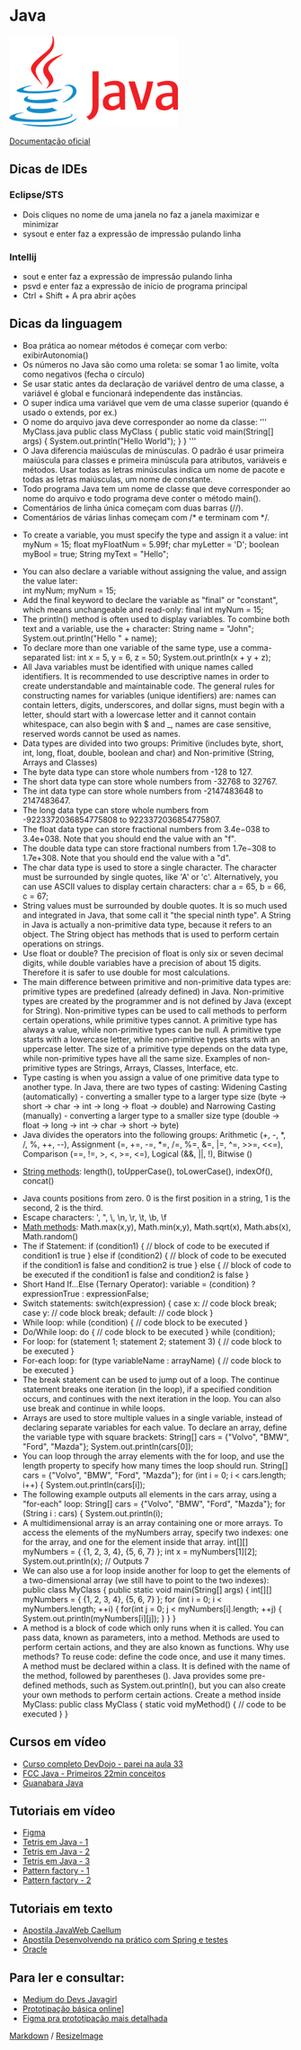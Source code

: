 # Java

![Logo do Java](https://github.com/sheilagomes/diario-de-estudos/blob/main/Java/java-logo.png)

[Documentação oficial](https://docs.oracle.com/en/java/)

## Dicas de IDEs
### Eclipse/STS
* Dois cliques no nome de uma janela no faz a janela maximizar e minimizar
* sysout e enter faz a expressão de impressão pulando linha

### Intellij
* sout e enter faz a expressão de impressão pulando linha
* psvd e enter faz a expressão de início de programa principal
* Ctrl + Shift + A pra abrir ações

## Dicas da linguagem
* Boa prática ao nomear métodos é começar com verbo: exibirAutonomia()
* Os números no Java são como uma roleta: se somar 1 ao limite, volta como negativos (fecha o círculo)
* Se usar static antes da declaração de variável dentro de uma classe, a variável é global e funcionará independente das instâncias.
* O super indica uma variável que vem de uma classe superior (quando é usado o extends, por ex.)
* O nome do arquivo java deve corresponder ao nome da classe:
'''
MyClass.java
public class MyClass {
	public static void main(String[] args) {
		System.out.println("Hello World");
	}
}
'''
* O Java diferencia maiúsculas de minúsculas. O padrão é usar primeira maiúscula para classes e primeira minúscula para atributos, variáveis ​​e métodos. Usar todas as letras minúsculas indica um nome de pacote e todas as letras maiúsculas, um nome de constante.
* Todo programa Java tem um nome de classe que deve corresponder ao nome do arquivo e todo programa deve conter o método main().
* Comentários de linha única começam com duas barras (//).
* Comentários de várias linhas começam com /* e terminam com */.
- To create a variable, you must specify the type and assign it a value: 
	int myNum = 15;
	float myFloatNum = 5.99f;
	char myLetter = 'D';
	boolean myBool = true;
	String myText = "Hello";
* You can also declare a variable without assigning the value, and assign the value later: 		
 	int myNum;
	myNum = 15;
* Add the final keyword to declare the variable as "final" or "constant", which means unchangeable and read-only:
	final int myNum = 15;
* The println() method is often used to display variables. To combine both text and a variable, use the + character:
	String name = "John";
	System.out.println("Hello " + name);
* To declare more than one variable of the same type, use a comma-separated list:
	int x = 5, y = 6, z = 50;
	System.out.println(x + y + z);
* All Java variables must be identified with unique names called identifiers. It is recommended to use descriptive names in order to create understandable and maintainable code. The general rules for constructing names for variables (unique identifiers) are: names can contain letters, digits, underscores, and dollar signs, must begin with a letter, should start with a lowercase letter and it cannot contain whitespace, can also begin with $ and _, names are case sensitive, reserved words cannot be used as names.
* Data types are divided into two groups: Primitive (includes byte, short, int, long, float, double, boolean and char) and Non-primitive (String, Arrays and Classes)
* The byte data type can store whole numbers from -128 to 127.
* The short data type can store whole numbers from -32768 to 32767.
* The int data type can store whole numbers from -2147483648 to 2147483647.
* The long data type can store whole numbers from -9223372036854775808 to 9223372036854775807.
* The float data type can store fractional numbers from 3.4e−038 to 3.4e+038. Note that you should end the value with an "f".
* The double data type can store fractional numbers from 1.7e−308 to 1.7e+308. Note that you should end the value with a "d".
* The char data type is used to store a single character. The character must be surrounded by single quotes, like 'A' or 'c'. Alternatively, you can use ASCII values to display certain characters:
	char a = 65, b = 66, c = 67;
* String values must be surrounded by double quotes. It is so much used and integrated in Java, that some call it "the special ninth type". A String in Java is actually a non-primitive data type, because it refers to an object. The String object has methods that is used to perform certain operations on strings.
* Use float or double? The precision of float is only six or seven decimal digits, while double variables have a precision of about 15 digits. Therefore it is safer to use double for most calculations.
* The main difference between primitive and non-primitive data types are: primitive types are predefined (already defined) in Java. Non-primitive types are created by the programmer and is not defined by Java (except for String). Non-primitive types can be used to call methods to perform certain operations, while primitive types cannot. A primitive type has always a value, while non-primitive types can be null. A primitive type starts with a lowercase letter, while non-primitive types starts with an uppercase letter. The size of a primitive type depends on the data type, while non-primitive types have all the same size. Examples of non-primitive types are Strings, Arrays, Classes, Interface, etc.
* Type casting is when you assign a value of one primitive data type to another type. In Java, there are two types of casting: Widening Casting (automatically) - converting a smaller type to a larger type size (byte -> short -> char -> int -> long -> float -> double) and Narrowing Casting (manually) - converting a larger type to a smaller size type (double -> float -> long -> int -> char -> short -> byte)
* Java divides the operators into the following groups: Arithmetic (+, -, *, /, %, ++, --), Assignment (=, +=, -=, *=, /=, %=, &=, |=, ^=, >>=, <<=), Comparison (==, !=, >, <, >=, <=), Logical (&&, ||, !), Bitwise ()
- [String methods](https://www.w3schools.com/JAVA/java_ref_string.asp): length(), toUpperCase(), toLowerCase(), indexOf(), concat()
* Java counts positions from zero. 0 is the first position in a string, 1 is the second, 2 is the third.
* Escape characters: \', \", \\, \n, \r, \t, \b, \f
* [Math methods](https://www.w3schools.com/JAVA/java_ref_math.asp):  Math.max(x,y), Math.min(x,y), Math.sqrt(x), Math.abs(x), Math.random()
* The if Statement:
	if (condition1) {
	  // block of code to be executed if condition1 is true
	} else if (condition2) {
	  // block of code to be executed if the condition1 is false and condition2 is true
	} else {
	  // block of code to be executed if the condition1 is false and condition2 is false
	}
* Short Hand If...Else (Ternary Operator):
	variable = (condition) ? expressionTrue :  expressionFalse;
* Switch statements:
	switch(expression) {
	  case x:
	    // code block
	    break;
	  case y:
	    // code block
	    break;
	  default:
	    // code block
	}
* While loop:
	while (condition) {
	  // code block to be executed
	}
* Do/While loop:
	do {
	  // code block to be executed
	}
	while (condition);
* For loop:
	for (statement 1; statement 2; statement 3) {
	  // code block to be executed
	 }
* For-each loop:
	for (type variableName : arrayName) {
	  // code block to be executed
	}
* The break statement can be used to jump out of a loop. The continue statement breaks one iteration (in the loop), if a specified condition occurs, and continues with the next iteration in the loop. You can also use break and continue in while loops.
* Arrays are used to store multiple values in a single variable, instead of declaring separate variables for each value. To declare an array, define the variable type with square brackets:
	String[] cars = {"Volvo", "BMW", "Ford", "Mazda"};
        System.out.println(cars[0]);
* You can loop through the array elements with the for loop, and use the length property to specify how many times the loop should run.
        String[] cars = {"Volvo", "BMW", "Ford", "Mazda"};
        for (int i = 0; i < cars.length; i++) {
          System.out.println(cars[i]);
* The following example outputs all elements in the cars array, using a "for-each" loop:
        String[] cars = {"Volvo", "BMW", "Ford", "Mazda"};
        for (String i : cars) {
          System.out.println(i);
* A multidimensional array is an array containing one or more arrays. To access the elements of the myNumbers array, specify two indexes: one for the array, and one for the element inside that array. 
        int[][] myNumbers = { {1, 2, 3, 4}, {5, 6, 7} };
        int x = myNumbers[1][2];
        System.out.println(x); // Outputs 7
* We can also use a for loop inside another for loop to get the elements of a two-dimensional array (we still have to point to the two indexes):
        public class MyClass {
          public static void main(String[] args) {
            int[][] myNumbers = { {1, 2, 3, 4}, {5, 6, 7} };
            for (int i = 0; i < myNumbers.length; ++i) {
              for(int j = 0; j < myNumbers[i].length; ++j) {
                System.out.println(myNumbers[i][j]);
              }
            }
          }
* A method is a block of code which only runs when it is called. You can pass data, known as parameters, into a method. Methods are used to perform certain actions, and they are also known as functions. Why use methods? To reuse code: define the code once, and use it many times. A method must be declared within a class. It is defined with the name of the method, followed by parentheses (). Java provides some pre-defined methods, such as System.out.println(), but you can also create your own methods to perform certain actions. Create a method inside MyClass:
    public class MyClass {
      static void myMethod() {
        // code to be executed
      }
    }


## Cursos em vídeo
* [Curso completo DevDojo - parei na aula 33](https://www.youtube.com/watch?v=L151aRhoNSM&list=PL62G310vn6nHrMr1tFLNOYP_c73m6nAzL&index=34)
* [FCC Java - Primeiros 22min conceitos](https://www.youtube.com/watch?v=grEKMHGYyns)
* [Guanabara Java](https://youtu.be/xHgnlic7fj8?list=PLHz_AreHm4dkI2ZdjTwZA4mPMxWTfNSpR)

## Tutoriais em vídeo
* [Figma](https://www.youtube.com/watch?v=NB1mn2YVF8Q&feature=youtu.be)
* [Tetris em Java - 1](https://www.guj.com.br/t/tetris-em-java/100858)
* [Tetris em Java - 2](https://www.youtube.com/watch?v=KjEaD0KyL0w)
* [Tetris em Java - 3](http://zetcode.com/tutorials/javagamestutorial/tetris/)
* [Pattern factory - 1](https://www.devmedia.com.br/como-usar-o-pattern-factory-na-plataforma-java-ee/32814)
* [Pattern factory - 2](https://en.wikipedia.org/wiki/Factory_method_pattern#Java)

## Tutoriais em texto
* [Apostila JavaWeb Caellum](https://www.caelum.com.br/apostila-java-web/servlets/#mapeando-uma-servlet-no-webxml)
* [Apostila Desenvolvendo na prático com Spring e testes](https://www.caelum.com.br/apostila-java-testes-spring-design-patterns/)
* [Oracle](https://docs.oracle.com/javase/tutorial/java/concepts/index.html)

## Para ler e consultar:
* [Medium do Devs Javagirl](https://medium.com/devs-javagirl)
* [Prototipação básica online](https://wireframe.cc/)]
* [Figma pra prototipação mais detalhada](https://www.figma.com/files/recent)

[Markdown](https://guides.github.com/features/mastering-markdown/) / [ResizeImage](https://resizeimage.net/)